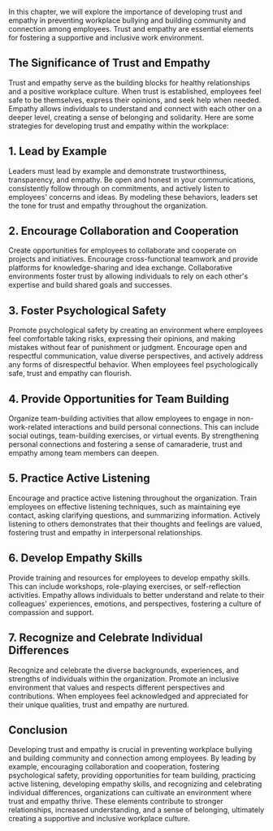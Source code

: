 
In this chapter, we will explore the importance of developing trust and empathy in preventing workplace bullying and building community and connection among employees. Trust and empathy are essential elements for fostering a supportive and inclusive work environment.

The Significance of Trust and Empathy
-------------------------------------

Trust and empathy serve as the building blocks for healthy relationships and a positive workplace culture. When trust is established, employees feel safe to be themselves, express their opinions, and seek help when needed. Empathy allows individuals to understand and connect with each other on a deeper level, creating a sense of belonging and solidarity. Here are some strategies for developing trust and empathy within the workplace:

## 1. Lead by Example

Leaders must lead by example and demonstrate trustworthiness, transparency, and empathy. Be open and honest in your communications, consistently follow through on commitments, and actively listen to employees' concerns and ideas. By modeling these behaviors, leaders set the tone for trust and empathy throughout the organization.

## 2. Encourage Collaboration and Cooperation

Create opportunities for employees to collaborate and cooperate on projects and initiatives. Encourage cross-functional teamwork and provide platforms for knowledge-sharing and idea exchange. Collaborative environments foster trust by allowing individuals to rely on each other's expertise and build shared goals and successes.

## 3. Foster Psychological Safety

Promote psychological safety by creating an environment where employees feel comfortable taking risks, expressing their opinions, and making mistakes without fear of punishment or judgment. Encourage open and respectful communication, value diverse perspectives, and actively address any forms of disrespectful behavior. When employees feel psychologically safe, trust and empathy can flourish.

## 4. Provide Opportunities for Team Building

Organize team-building activities that allow employees to engage in non-work-related interactions and build personal connections. This can include social outings, team-building exercises, or virtual events. By strengthening personal connections and fostering a sense of camaraderie, trust and empathy among team members can deepen.

## 5. Practice Active Listening

Encourage and practice active listening throughout the organization. Train employees on effective listening techniques, such as maintaining eye contact, asking clarifying questions, and summarizing information. Actively listening to others demonstrates that their thoughts and feelings are valued, fostering trust and empathy in interpersonal relationships.

## 6. Develop Empathy Skills

Provide training and resources for employees to develop empathy skills. This can include workshops, role-playing exercises, or self-reflection activities. Empathy allows individuals to better understand and relate to their colleagues' experiences, emotions, and perspectives, fostering a culture of compassion and support.

## 7. Recognize and Celebrate Individual Differences

Recognize and celebrate the diverse backgrounds, experiences, and strengths of individuals within the organization. Promote an inclusive environment that values and respects different perspectives and contributions. When employees feel acknowledged and appreciated for their unique qualities, trust and empathy are nurtured.

Conclusion
----------

Developing trust and empathy is crucial in preventing workplace bullying and building community and connection among employees. By leading by example, encouraging collaboration and cooperation, fostering psychological safety, providing opportunities for team building, practicing active listening, developing empathy skills, and recognizing and celebrating individual differences, organizations can cultivate an environment where trust and empathy thrive. These elements contribute to stronger relationships, increased understanding, and a sense of belonging, ultimately creating a supportive and inclusive workplace culture.

